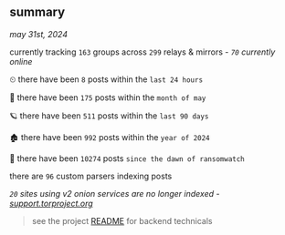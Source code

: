
## summary
_may 31st, 2024_

currently tracking `163` groups across `299` relays & mirrors - _`70` currently online_

⏲ there have been `8` posts within the `last 24 hours`

🦈 there have been `175` posts within the `month of may`

🪐 there have been `511` posts within the `last 90 days`

🏚 there have been `992` posts within the `year of 2024`

🦕 there have been `10274` posts `since the dawn of ransomwatch`

there are `96` custom parsers indexing posts

_`20` sites using v2 onion services are no longer indexed - [support.torproject.org](https://support.torproject.org/onionservices/v2-deprecation/)_

> see the project [README](https://github.com/joshhighet/ransomwatch#ransomwatch--) for backend technicals
